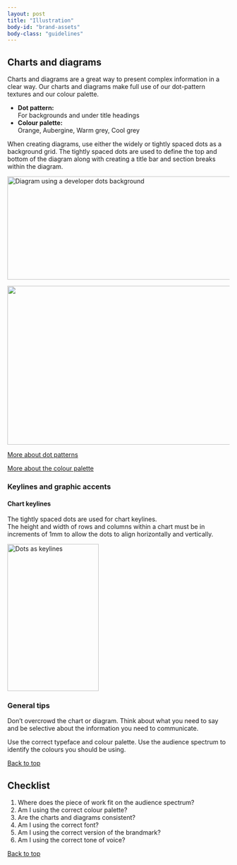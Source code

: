 ```yaml
---
layout: post
title: "Illustration"
body-id: "brand-assets"
body-class: "guidelines"
---
```





<div id="loop-guidelines" class="col-10">
<h2>Charts and diagrams</h2>
<p>Charts and diagrams are a great way to present complex information in a clear way. Our charts and diagrams make full use of our dot-pattern textures and our colour palette.</p>
<ul class="p-list">
<li class="p-list__item"><strong>Dot pattern:</strong><br />
For backgrounds and under title headings</li>
<li class="p-list__item"><strong>Colour palette:</strong><br />
Orange, Aubergine, Warm grey, Cool grey</li>
</ul>
<p>When creating diagrams, use either the widely or tightly spaced dots as a background grid. The tightly spaced dots are used to define the top and bottom of the diagram along with creating a title bar and section breaks within the diagram.</p>
<p><img src="{{ site.assets_path }}83e61f97-dots-dev-diagram.gif" alt="Diagram using a developer dots background" title="dots-dev-diagram" width="540" height="234" srcset="{{ site.assets_path }}83e61f97-dots-dev-diagram.gif 540w, {{ site.assets_path }}d4c19c5a-dots-dev-diagram-300x130.gif 300w" sizes="(max-width: 540px) 100vw, 540px" /></p>
<p><img src="{{ site.assets_path }}9d934818-dots-enterprise-diagram.gif" alt="" title="dots-enterprise-diagram" width="540" height="360" srcset="{{ site.assets_path }}9d934818-dots-enterprise-diagram.gif 540w, {{ site.assets_path }}f114927e-dots-enterprise-diagram-300x200.gif 300w" sizes="(max-width: 540px) 100vw, 540px" /></p>
<p><a href="/brand//assets/dot-patterns">More about dot patterns</a></p>
<p><a href="/brand//assets/colour-palette">More about the colour palette</a></p>
<h3>Keylines and graphic accents</h3>
<h4>Chart keylines</h4>
<p>The tightly spaced dots are used for chart keylines.<br />
The height and width of rows and columns within a chart must be in increments of 1mm to allow the dots to align horizontally and vertically.</p>
<p><img src="{{ site.assets_path }}202053f5-keylines.gif" alt="Dots as keylines" title="keylines" width="207" height="333" srcset="{{ site.assets_path }}202053f5-keylines.gif 207w, {{ site.assets_path }}005df84b-keylines-186x300.gif 186w" sizes="(max-width: 207px) 100vw, 207px" /></p>
<h3>General tips</h3>
<p>Don&#8217;t overcrowd the chart or diagram. Think about what you need to say and be selective about the information you need to communicate.</p>
<p>Use the correct typeface and colour palette. Use the audience spectrum to identify the colours you should be using.</p>
<div class="row"><div class="col-10 link-top"><a href="#">Back to top</a></div></div>
<h2>Checklist</h2>
<ol>
<li class="p-list__item">Where does the piece of work fit on the audience spectrum?</li>
<li class="p-list__item">Am I using the correct colour palette?</li>
<li class="p-list__item">Are the charts and diagrams consistent?</li>
<li class="p-list__item">Am I using the correct font?</li>
<li class="p-list__item">Am I using the correct version of the brandmark?</li>
<li class="p-list__item">Am I using the correct tone of voice?</li>
</ol>
<div class="row"><div class="col-10 link-top"><a href="#">Back to top</a></div></div>
